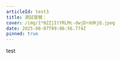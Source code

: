 ```yaml
---
articleId: test3
title: 測試冒號：
cover: /img/1*0ZZjItYRLMc-dwjDrddKjQ.jpeg
date: 2025-08-07T09:06:56.774Z
pinned: true
---
```

test